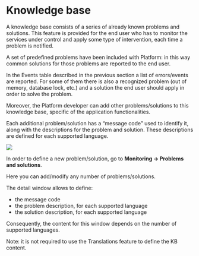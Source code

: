 # Knowledge base

A knowledge base consists of a series of already known problems and solutions. This feature is provided for the end user who has to monitor the services under control and apply some type of intervention, each time a problem is notified.

A set of predefined problems have been included with Platform: in this way common solutions for those problems are reported to the end user.

In the Events table described in the previous section a list of errors/events are reported. For some of them there is also a recognized problem \(out of memory, database lock, etc.\) and a solution the end user should apply in order to solve the problem.

Moreover, the Platform developer can add other problems/solutions to this knowledge base, specific of the application functionalities.

Each additional problem/solution has a “message code” used to identify it, along with the descriptions for the problem and solution. These descriptions are defined for each supported language.

![](https://lh3.googleusercontent.com/QsWrscGnJI8g1sGaUoWz2WV3zdCTsaI55UibIrHlQVEQ_SKY-uYcg67PLm8i7dwLUvGs8215cmR5WZW0-q9pMIRhEBhR_NcnC8KVhVnFs7gysDb44MFQnbWMRPBrygWvSIOLsbRL)

In order to define a new problem/solution, go to **Monitoring -&gt; Problems and solutions**.

Here you can add/modify any number of problems/solutions.

The detail window allows to define:

* the message code
* the problem description, for each supported language
* the solution description, for each supported language

Consequently, the content for this window depends on the number of supported languages.

Note: it is not required to use the Translations feature to define the KB content.

